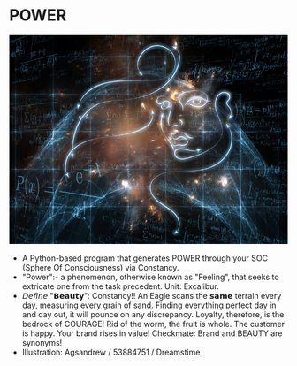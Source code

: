 # POWER
![POWER](https://github.com/salmanshuaib/POWER/blob/main/%2B8_WORK/0%20dreamstime_s_53884751.jpg)
+ A Python-based program that generates POWER through your SOC (Sphere Of Consciousness) via Constancy. 
+ "Power":- a phenomenon, otherwise known as "Feeling", that seeks to extricate one from the task precedent. Unit: Excalibur.
+ 𝘋𝘦𝘧𝘪𝘯𝘦 "𝗕𝗲𝗮𝘂𝘁𝘆": Constancy!! An Eagle scans the 𝘀𝗮𝗺𝗲 terrain every day, measuring every grain of sand. Finding everything perfect day in and day out, it will pounce on any discrepancy. Loyalty, therefore, is the bedrock of COURAGE!
⁣Rid of the worm, the fruit is whole. The customer is happy. Your brand rises in value! Checkmate: Brand and BEAUTY are synonyms!
+ ⁣Illustration:
Agsandrew / 53884751 / Dreamstime⁣